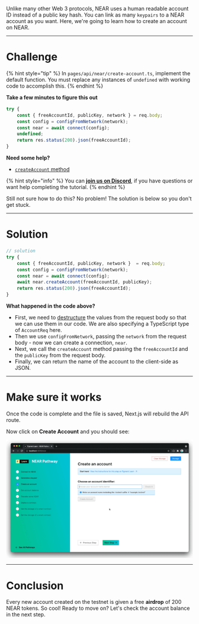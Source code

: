 Unlike many other Web 3 protocols, NEAR uses a human readable account ID instead of a public key hash. You can link as many `keypairs` to a NEAR account as you want. Here, we're going to learn how to create an account on NEAR. 

------------------------

# Challenge

{% hint style="tip" %}
In `pages/api/near/create-account.ts`, implement the default function. You must replace any instances of `undefined` with working code to accomplish this.
{% endhint %}

**Take a few minutes to figure this out**

```typescript
try {
    const { freeAccountId, publicKey, network } = req.body;
    const config = configFromNetwork(network);
    const near = await connect(config);
    undefined;
    return res.status(200).json(freeAccountId);
}
```

**Need some help?**
* [`createAccount` method](https://near.github.io/near-api-js/classes/near.near-1.html#createaccount)  

{% hint style="info" %}
You can [**join us on Discord**](https://figment.io/devchat), if you have questions or want help completing the tutorial.
{% endhint %}

Still not sure how to do this? No problem! The solution is below so you don't get stuck.

------------------------

# Solution

```typescript
// solution
try {
    const { freeAccountId, publicKey, network }  = req.body;
    const config = configFromNetwork(network);
    const near = await connect(config);
    await near.createAccount(freeAccountId, publicKey);
    return res.status(200).json(freeAccountId);
}
```

**What happened in the code above?**

* First, we need to [destructure](https://dmitripavlutin.com/javascript-object-destructuring/) the values from the request body so that we can use them in our code. We are also specifying a TypeScript type of `AccountReq` here.
* Then we use `configFromNetwork`, passing the `network` from the request body - now we can create a connection, `near`.
* Next, we call the `createAccount` method passing the `freeAccountId` and the `publicKey` from the request body.
* Finally, we can return the name of the account to the client-side as JSON.

------------------------

# Make sure it works

Once the code is complete and the file is saved, Next.js will rebuild the API route.

Now click on **Create Account** and you should see:

![](../assets/near/near-account.gif)

-----------------------------

# Conclusion

Every new account created on the testnet is given a free **airdrop** of 200 NEAR tokens. So cool! 
Ready to move on? Let's check the account balance in the next step.

